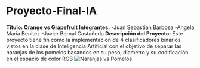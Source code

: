 # Proyecto-Final-IA
**Titulo: Orange vs Grapefruit**
**Integrantes:**
-Juan Sebastian Barbosa 
                    -Angela Maria Benitez
                    -Javier Bernal Castañeda
**Descripción del Proyecto:** 
Este proyecto tiene fin como la implementacion de 4 clasificadores binarios vistos en la clase de Inteligencia Artificial con el objetivo de separar las naranjas de los pomelos basandos en su peso, diametro y su codificación en el espacio de color RGB
![Naranjas vs Pomelos](https://photos.google.com/photo/AF1QipPMLB_4Ll_LQDx6LhIoRMTQmCmiiMPhxYeJS0wQ)
